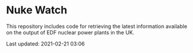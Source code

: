 # Nuke Watch

This repository includes code for retrieving the latest information available on the output of EDF nuclear power plants in the UK.

Last updated: 2021-02-21 03:06